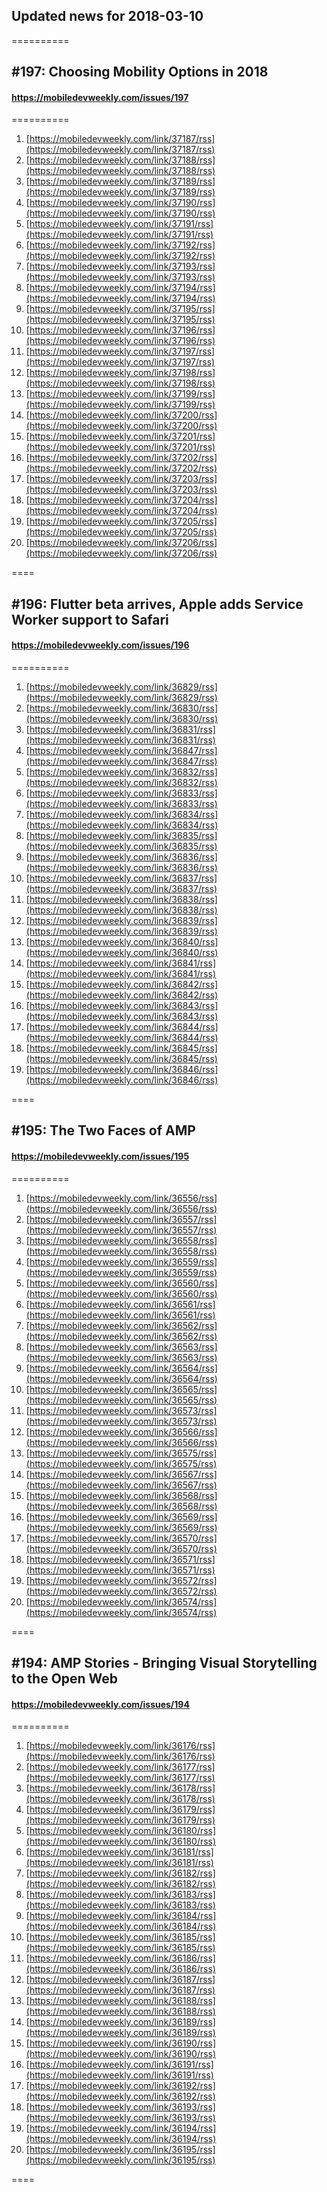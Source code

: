 ## Updated news for 2018-03-10 

==========
## #197: Choosing Mobility Options in 2018
#### https://mobiledevweekly.com/issues/197

==========
  1. [https://mobiledevweekly.com/link/37187/rss](https://mobiledevweekly.com/link/37187/rss) 
  2. [https://mobiledevweekly.com/link/37188/rss](https://mobiledevweekly.com/link/37188/rss) 
  3. [https://mobiledevweekly.com/link/37189/rss](https://mobiledevweekly.com/link/37189/rss) 
  4. [https://mobiledevweekly.com/link/37190/rss](https://mobiledevweekly.com/link/37190/rss) 
  6. [https://mobiledevweekly.com/link/37191/rss](https://mobiledevweekly.com/link/37191/rss) 
  7. [https://mobiledevweekly.com/link/37192/rss](https://mobiledevweekly.com/link/37192/rss) 
  8. [https://mobiledevweekly.com/link/37193/rss](https://mobiledevweekly.com/link/37193/rss) 
  9. [https://mobiledevweekly.com/link/37194/rss](https://mobiledevweekly.com/link/37194/rss) 
  10. [https://mobiledevweekly.com/link/37195/rss](https://mobiledevweekly.com/link/37195/rss) 
  11. [https://mobiledevweekly.com/link/37196/rss](https://mobiledevweekly.com/link/37196/rss) 
  12. [https://mobiledevweekly.com/link/37197/rss](https://mobiledevweekly.com/link/37197/rss) 
  13. [https://mobiledevweekly.com/link/37198/rss](https://mobiledevweekly.com/link/37198/rss) 
  14. [https://mobiledevweekly.com/link/37199/rss](https://mobiledevweekly.com/link/37199/rss) 
  15. [https://mobiledevweekly.com/link/37200/rss](https://mobiledevweekly.com/link/37200/rss) 
  16. [https://mobiledevweekly.com/link/37201/rss](https://mobiledevweekly.com/link/37201/rss) 
  17. [https://mobiledevweekly.com/link/37202/rss](https://mobiledevweekly.com/link/37202/rss) 
  18. [https://mobiledevweekly.com/link/37203/rss](https://mobiledevweekly.com/link/37203/rss) 
  19. [https://mobiledevweekly.com/link/37204/rss](https://mobiledevweekly.com/link/37204/rss) 
  20. [https://mobiledevweekly.com/link/37205/rss](https://mobiledevweekly.com/link/37205/rss) 
  21. [https://mobiledevweekly.com/link/37206/rss](https://mobiledevweekly.com/link/37206/rss) 

====
## #196: Flutter beta arrives, Apple adds Service Worker support to Safari
#### https://mobiledevweekly.com/issues/196

==========
  1. [https://mobiledevweekly.com/link/36829/rss](https://mobiledevweekly.com/link/36829/rss) 
  2. [https://mobiledevweekly.com/link/36830/rss](https://mobiledevweekly.com/link/36830/rss) 
  3. [https://mobiledevweekly.com/link/36831/rss](https://mobiledevweekly.com/link/36831/rss) 
  4. [https://mobiledevweekly.com/link/36847/rss](https://mobiledevweekly.com/link/36847/rss) 
  6. [https://mobiledevweekly.com/link/36832/rss](https://mobiledevweekly.com/link/36832/rss) 
  7. [https://mobiledevweekly.com/link/36833/rss](https://mobiledevweekly.com/link/36833/rss) 
  8. [https://mobiledevweekly.com/link/36834/rss](https://mobiledevweekly.com/link/36834/rss) 
  9. [https://mobiledevweekly.com/link/36835/rss](https://mobiledevweekly.com/link/36835/rss) 
  10. [https://mobiledevweekly.com/link/36836/rss](https://mobiledevweekly.com/link/36836/rss) 
  11. [https://mobiledevweekly.com/link/36837/rss](https://mobiledevweekly.com/link/36837/rss) 
  12. [https://mobiledevweekly.com/link/36838/rss](https://mobiledevweekly.com/link/36838/rss) 
  13. [https://mobiledevweekly.com/link/36839/rss](https://mobiledevweekly.com/link/36839/rss) 
  14. [https://mobiledevweekly.com/link/36840/rss](https://mobiledevweekly.com/link/36840/rss) 
  15. [https://mobiledevweekly.com/link/36841/rss](https://mobiledevweekly.com/link/36841/rss) 
  16. [https://mobiledevweekly.com/link/36842/rss](https://mobiledevweekly.com/link/36842/rss) 
  17. [https://mobiledevweekly.com/link/36843/rss](https://mobiledevweekly.com/link/36843/rss) 
  18. [https://mobiledevweekly.com/link/36844/rss](https://mobiledevweekly.com/link/36844/rss) 
  19. [https://mobiledevweekly.com/link/36845/rss](https://mobiledevweekly.com/link/36845/rss) 
  20. [https://mobiledevweekly.com/link/36846/rss](https://mobiledevweekly.com/link/36846/rss) 

====
## #195: The Two Faces of AMP
#### https://mobiledevweekly.com/issues/195

==========
  1. [https://mobiledevweekly.com/link/36556/rss](https://mobiledevweekly.com/link/36556/rss) 
  2. [https://mobiledevweekly.com/link/36557/rss](https://mobiledevweekly.com/link/36557/rss) 
  3. [https://mobiledevweekly.com/link/36558/rss](https://mobiledevweekly.com/link/36558/rss) 
  4. [https://mobiledevweekly.com/link/36559/rss](https://mobiledevweekly.com/link/36559/rss) 
  7. [https://mobiledevweekly.com/link/36560/rss](https://mobiledevweekly.com/link/36560/rss) 
  8. [https://mobiledevweekly.com/link/36561/rss](https://mobiledevweekly.com/link/36561/rss) 
  9. [https://mobiledevweekly.com/link/36562/rss](https://mobiledevweekly.com/link/36562/rss) 
  10. [https://mobiledevweekly.com/link/36563/rss](https://mobiledevweekly.com/link/36563/rss) 
  11. [https://mobiledevweekly.com/link/36564/rss](https://mobiledevweekly.com/link/36564/rss) 
  12. [https://mobiledevweekly.com/link/36565/rss](https://mobiledevweekly.com/link/36565/rss) 
  13. [https://mobiledevweekly.com/link/36573/rss](https://mobiledevweekly.com/link/36573/rss) 
  14. [https://mobiledevweekly.com/link/36566/rss](https://mobiledevweekly.com/link/36566/rss) 
  15. [https://mobiledevweekly.com/link/36575/rss](https://mobiledevweekly.com/link/36575/rss) 
  16. [https://mobiledevweekly.com/link/36567/rss](https://mobiledevweekly.com/link/36567/rss) 
  17. [https://mobiledevweekly.com/link/36568/rss](https://mobiledevweekly.com/link/36568/rss) 
  18. [https://mobiledevweekly.com/link/36569/rss](https://mobiledevweekly.com/link/36569/rss) 
  19. [https://mobiledevweekly.com/link/36570/rss](https://mobiledevweekly.com/link/36570/rss) 
  20. [https://mobiledevweekly.com/link/36571/rss](https://mobiledevweekly.com/link/36571/rss) 
  21. [https://mobiledevweekly.com/link/36572/rss](https://mobiledevweekly.com/link/36572/rss) 
  22. [https://mobiledevweekly.com/link/36574/rss](https://mobiledevweekly.com/link/36574/rss) 

====
## #194: AMP Stories - Bringing Visual Storytelling to the Open Web
#### https://mobiledevweekly.com/issues/194

==========
  1. [https://mobiledevweekly.com/link/36176/rss](https://mobiledevweekly.com/link/36176/rss) 
  2. [https://mobiledevweekly.com/link/36177/rss](https://mobiledevweekly.com/link/36177/rss) 
  3. [https://mobiledevweekly.com/link/36178/rss](https://mobiledevweekly.com/link/36178/rss) 
  4. [https://mobiledevweekly.com/link/36179/rss](https://mobiledevweekly.com/link/36179/rss) 
  5. [https://mobiledevweekly.com/link/36180/rss](https://mobiledevweekly.com/link/36180/rss) 
  7. [https://mobiledevweekly.com/link/36181/rss](https://mobiledevweekly.com/link/36181/rss) 
  8. [https://mobiledevweekly.com/link/36182/rss](https://mobiledevweekly.com/link/36182/rss) 
  9. [https://mobiledevweekly.com/link/36183/rss](https://mobiledevweekly.com/link/36183/rss) 
  10. [https://mobiledevweekly.com/link/36184/rss](https://mobiledevweekly.com/link/36184/rss) 
  11. [https://mobiledevweekly.com/link/36185/rss](https://mobiledevweekly.com/link/36185/rss) 
  12. [https://mobiledevweekly.com/link/36186/rss](https://mobiledevweekly.com/link/36186/rss) 
  13. [https://mobiledevweekly.com/link/36187/rss](https://mobiledevweekly.com/link/36187/rss) 
  14. [https://mobiledevweekly.com/link/36188/rss](https://mobiledevweekly.com/link/36188/rss) 
  15. [https://mobiledevweekly.com/link/36189/rss](https://mobiledevweekly.com/link/36189/rss) 
  16. [https://mobiledevweekly.com/link/36190/rss](https://mobiledevweekly.com/link/36190/rss) 
  17. [https://mobiledevweekly.com/link/36191/rss](https://mobiledevweekly.com/link/36191/rss) 
  18. [https://mobiledevweekly.com/link/36192/rss](https://mobiledevweekly.com/link/36192/rss) 
  19. [https://mobiledevweekly.com/link/36193/rss](https://mobiledevweekly.com/link/36193/rss) 
  20. [https://mobiledevweekly.com/link/36194/rss](https://mobiledevweekly.com/link/36194/rss) 
  21. [https://mobiledevweekly.com/link/36195/rss](https://mobiledevweekly.com/link/36195/rss) 

====
